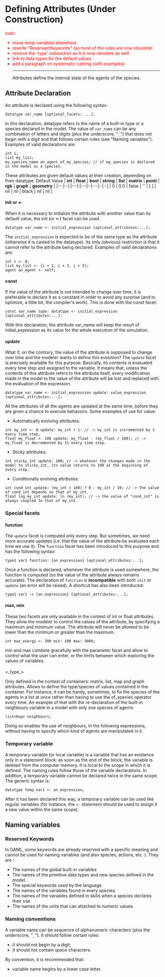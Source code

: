 

# Defining Attributes (Under Construction)
<font color='red'><i>todo</i>:<br>
<ul><li>move temp variables elsewhere<br>
</li><li>rewrite "Reserved Keywords" (as most of the rules are now obsolete)<br>
</li><li>remove the 'type' subsection as it is now obsolete as well<br>
</li><li>link to data types for the default values<br>
</li><li>add a paragraph on systematic casting (with examples)<br>
</font>
<hr />
Attributes define the internal state of the agents of the species.</li></ul>







## Attribute Declaration
An attribute is declared using the following syntax:

```
datatype var_name [optional_facets: ...];
```

In this declaration, datatype refers to the name of a built-in type or a species declared in the model. The value of `var_name` can be any combination of letters and digits (plus the underscore, "`_`") that does not begin with a digit and that follows certain rules (see "Naming variables"). Examples of valid declarations are:

```
int i;
list my_list;
my_species_name an_agent_of_my_species; // if my_species is declared in the model as a species.
```

These attributes are given default values at their creation, depending on their datatype:
Default Value
| **int** | **float** | **bool** | **string** | **list** | **matrix** | **point** | **rgb** | **graph** | **geometry** |
|:--|:-|:|:--|:|:--|:-|:--|:-|:-|
| 0       | 0.0       | false    | ''         | [ ]      | nil        | nil       | black   | nil       | nil          |


#### init or <-
When it is necessary to initialize the attribute with another value than its default value, the init (or <-) facet can be used.

```
datatype var_name <- initial_expression [optional_attributes:...];
```

The `initial_expression` is expected to be of the same type as the attribute (otherwise it is casted to the datatype). Its only (obvious) restriction is that it cannot refer to the attribute being declared. Examples of valid declarations are:

```
int i <- 0;
list my_list <- [i + 1, i + 2, i + 3];
agent an_agent <- self;
```

#### const
If the value of the attribute is not intended to change over time, it is preferable to declare it as a constant in order to avoid any surprise (and to optimize, a little bit, the compiler's work). This is done with the const facet:

```
const var_name type: datatype <- initial_expression [optional_attributes:...];
```

With this declaration, the attribute var\_name will keep the result of initial\_expression as its value for the whole execution of the simulation.

#### update

What if, on the contrary, the value of the attribute is supposed to change over time and the modeler wants to define this evolution? The `update` facet is precisely available for this purpose. Basically, its contents is evaluated every time step and assigned to the variable. It means that, unless the contents of this attribute refers to the attribute itself, every modification made in the model to the value of the attribute will be lost and replaced with the evaluation of the expression.

```
datatype var_name <- initial_expression update: value_expression [optional_attributes:...];
```

All the attributes of all the agents are updated at the same time, before they are given a chance to execute behaviors. Some examples of use for value:

  * Automatically evolving attributes:

```
int my_int <- 0 update: my_int + 1: // -> my_int is incremented by 1 every time step.
float my_float <- 100 update: my_float - (my_float / 100); // -> my_float is decremented by 1% every time step.
```

  * Sticky attributes:

```
int sticky_int update: 100; // -> whatever the changes made in the model to sticky_int, its value returns to 100 at the beginning of every step.
```

  * Conditionally evolving attributes:

```
int cond_int update: (my_int < 100) ? 0 : my_int / 10; // -> the value of cond_int depends on that of my_int.
float log_my_int update: ln (my_int); // -> the value of "cond_int" is always coupled to that of my_int. 
```

### Special facets

#### function

The `update` facet is computed only every step. But sometimes, we need more accurate updates (i.e. that the value of the attribute be evaluated each time we use it).
The `function` facet has been introduced to this purpose and has the following syntax:
```
type1 var1 function: {an_expression} [optional_attributes:...];
```

Once a function is declared, whenever the attribute is used somewhere, the function is computed (so the value of the attribute always remains accurate).
The declaration of `function` is **incompatible** with both `init` or `update` (an error will be raised).
A shortcut has also been introduced:
```
type1 var1 -> {an_expression} [optional_attributes:...];
```

#### max, min
These two facets are only available in the context of int or float attributes. They allow the modeler to control the values of the attribute, by specifying a maximum and minimum value. The attribute will never be allowed to be lower than the minimum or greater than the maximum.

```
int max_energy <- 300 min: 100 max: 3000;
```

min and max combine gracefully with the parameter facet and allow to control what the user can enter, or the limits between which exploring the values of variables.


#### 

<\_type\_>



Only defined in the context of containers: matrix, list, map and graph attributes. Allows to define the type/species of values contained in the container. For instance, it can be handy, sometimes, to fix the species of the agents in a list at once rather than having to use the of\_species operator every time. An example of that with the re-declaration of the built-in neighbours variable in a model with only one species of agents:

```
list<bug> neighbours;
```

Doing so enables the use of neighbours, in the following expressions, without having to specify which kind of agents are manipulated in it.

### Temporary variable
A temporary variable (or local variable) is a variable that has an existence only in a statement block: as soon as the end of the block, the variable is deleted from the computer memory. It is local to the scope in which it is defined. The naming rules follow those of the variable declarations. In addition, a temporary variable cannot be declared twice in the same scope. The generic syntax is:

```
datatype temp_var1 <- an_expression;
```

After it has been declared this way, a temporary variable can be used like regular variables (for instance, the `<-` statement should be used to assign it a new value within the same scope).





## Naming variables

### Reserved Keywords
In GAML, some keywords are already reserved with a specific meaning and cannot be used for naming variables (and also species, actions, etc. ). They are :
  * The names of the global built-in variables
  * The names of the primitive data types and new species defined in the model.
  * The special keywords used by the language.
  * The names of the variables found in every species.
  * The names of the variables defined in skills when a species declares their use.
  * The names of the units that can attached to numeric values.

### Naming conventions
A variable name can be sequence of alphanumeric characters (plus the underscore, "`_`"). It should follow certain rules:
  * it should not begin by a digit;
  * it should not contain space characters.

By convention, it is recommended that:
  * variable name begins by a lower case letter.
